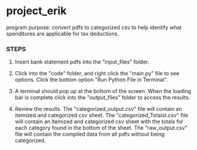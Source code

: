 # project_erik
program purpose: convert pdfs to categorized csv to help identify what spenditures are applicable for tax deductions.

### STEPS
1. Insert bank statement pdfs into the "input_files" folder.

2. Click into the "code" folder, and right click the "main.py" file to see options. Click the bottom option "Run Python File in Terminal".

3. A terminal should pop up at the bottom of the screen. When the loading bar is complete click into the "output_files" folder to access the results.

4. Review the results. The "categorized_output.csv" file will contain an itemized and categorized csv sheet. The "categorized_Totalst.csv" file will contain an itemized and categorized csv sheet with the totals for each category found in the bottom of the sheet. The "raw_output.csv" file will contain the compiled data from all pdfs without being categorized.  